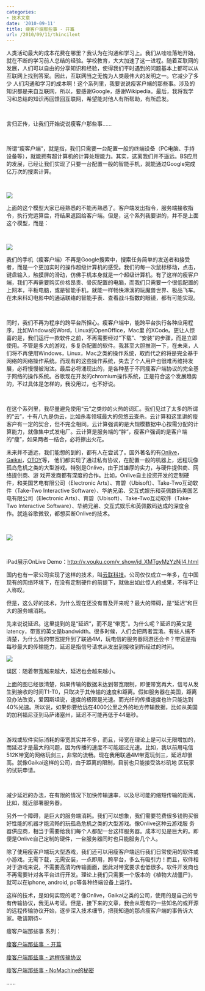 ```yaml
---
categories:
- 技术文章
date: '2010-09-11'
title: 瘦客户端那些事 - 开篇
url: /2010/09/11/thincilent
---
```



<span id="internal-source-marker_0.7384744474470117">人类活动最大的成本花费在哪里？我认为在沟通和学习上。我们从哇哇落地开始，就在不断的学习前人总结的经验。学校教育，大大加速了这一进程。随着互联网的发展，人们可以自由的分享知识和经验，使得我们平时遇到的问题基本上都可以从互联网上找到答案。因此，互联网当之无愧为人类最伟大的发明之一。它减少了多少
人们沟通和学习的成本啊！</span><span>这个系列里，我要说说瘦客户端的那些事。涉及的知识都是来自互联网，所以，要感谢Google，感谢Wikipedia。最后，我将我学习和总结的知识再回馈回互联网，希望能对他人有所帮助，有所启发。</span>

&nbsp;

<span>言归正传，让我们开始说说瘦客户那些事&#8230;&#8230;</span>

&nbsp;

<span>所谓&#8220;瘦客户端&#8221;，就是指，我们只需要一台配置一般的终端设备（PC电脑、手持设备等），就能拥有超计算机的计算处理能力。其实，这离我们并不遥远。BS应用的发展，已经让我们实现了只要一台配置一般的智能手机，就能通过Google完成亿万次的搜索计算。</span>

&nbsp;

<span></span>![](https://lh6.googleusercontent.com/W7ZyKulT15kh5W9dRZBhWfSF3lCrKJ4xQ-fvdXdHP7OLveWZ1gZQes80rS86NxI4d1r2aikTVCyqbpUJ0CZcnnY34V27QYp7rkK3qsOfBTwj9mz7zg)

<span></span>

<span></span>

<span>上面的这个模型大家已经熟悉的不能再熟悉了。客户端发出指令，服务端接收指令，执行完运算后，将结果返回给客户端。但是，这个系列我要讲的，并不是上面这个模型，而是：</span>

&nbsp;

<span></span>![](https://lh6.googleusercontent.com/HnjwnEKrqwecz4nVGXkr0DBxh9nlFPiupFakmQlq5kZLCtqlwDZLztdAZFHOQhL4UrCUj_ZzlFJMU1LbhvYsFGvX6c1ri0bqcQhVgqMWYl61EW9mJw)

<span></span>

<span>我们的手机（瘦客户端）不再是Google搜索中，搜索任务简单的发送者和接受者，而是一个更加实时的操作超级计算机的感受。我们的每一次鼠标移动，点击，键盘输入，触摸屏的滑动，仿佛手机本身就是一个超级计算机。有了这样的瘦客户端，我们不再需要购买价格昂贵、骨灰配置的电脑，而我们只需要一个很低配置的上网本，平板电脑，或是智能手机，就能一样畅快淋漓的玩魔兽世界、极品飞车。在未来科幻电影中的通话联络的智能手表、查看战斗指数的眼镜，都有可能实现。</span>

&nbsp;

<span>同时，我们不再为程序的跨平台所担心。瘦客户端中，能跨平台执行各种应用程序，比如Windows的Word，Linux的OpenOffice，Mac里
的XCode。更让人惊喜的是，我们运行一款软件之前，不再需要经过&#8220;下载&#8221;、&#8220;安装&#8221;的步骤，而是立即使用。不管是多大的游戏，多复杂配置的软件。我甚至大胆推测一下，在未来，人们将不再使用Windows，Linux，Mac之类的操作系统，取而代之的将是完全基于网络的网络操作系统。而现有的这些操作系统，失去了个人用户也很难再维持发展，必将慢慢被淘汰。最后必将涌现出的，是各种基于不同瘦客户端协议的完全基于网络的操作系统。谷歌现在开发的chromium操作系统，正是符合这个发展趋势的，不过具体是怎样的，我没用过，也不好说。</span>

&nbsp;

<span>在这个系列里，我尽量避免使用&#8220;云&#8221;之类炒的火热的词汇。我们见过了太多的所谓的&#8220;云&#8221;，十有八九是伪云，比如杀毒领域最大的忽悠云查杀。云计算和这里讲的瘦客户有一定的契合，但不完全相同。云计算强调的是大规模数据中心按需分配的计算能力，就像集中式发电厂。云计算是服务端的&#8220;胖&#8221;，瘦客户强调的是客户端的&#8220;瘦&#8221;，如果两者一结合，必将擦出火花。</span>

<span></span>

<span>未来并不遥远，我们能想的到的，都有人在尝试了。国外著名的有</span>[<span>Onlive</span>](http://www.onlive.com/)<span>，</span>[<span>Gaikai</span>](http://www.gaikai.com/)<span>，</span>[<span>OTOY</span>](http://www.otoy.com/)<span>等，
他们都实现了通过私有协议，在配置一般的机器上，远程玩像孤岛危机之类的大型游戏。特别是Onlive，由于其雄厚的实力，与硬件提供商、网络提供商、游
戏开发商都有深度的合作。比如，Onlive自主投资开发的定制硬件，和美国艺电有限公司（Electronic
Arts）、育碧（Ubisoft）、Take-Two互动软件（Take-Two Interactive
Software）、华纳兄弟、交互式娱乐和英佩数码美国艺电有限公司（Electronic
Arts）、育碧（Ubisoft）、Take-Two互动软件（Take-Two Interactive
Software）、华纳兄弟、交互式娱乐和英佩数码达成的深度合作。就连谷歌微软，都想买断Onlive的技术。</span>

&nbsp;

<span></span>![](https://lh6.googleusercontent.com/eTSxW6nljoFFTmfrzdsD_vZVMmC-z8HjLeEzpHAuXEQqvkYPSnwBEsJp4NyWOVpHDYbwpIrG8IILo0XLIv281KJhvG2vjBm9q4BO8Azjs9y-Bou2jg)

&nbsp;

<span>iPad展示OnLive </span><span>Demo：</span><span></span>[<span>http://v.youku.com/v_show/id_XMTgyMzYzNjI4.html</span><span></span>](http://v.youku.com/v_show/id_XMTgyMzYzNjI4.html)

<span></span>

<span>国内也有一家公司实现了这样的技术，叫</span>[<span>云联科技</span>](http://www.godhd.com/)<span>。公司仅仅成立一年多，在中国现有的网络环境下，在没有定制硬件的前提下，就做出如此惊人的成果，不得不让人称叹。</span>

<span></span>

<span>但是，这么好的技术，为什么现在还没有普及开来呢？最大的障碍，是&#8220;延迟&#8221;和巨大的服务端消耗。</span>

<span></span>

<span>先来说说延迟。这里提到的是&#8220;延迟&#8221;，而不是&#8220;带宽&#8221;。为什么呢？延迟的英文是latency，带宽的英文是bandwidth。很多时候，人们会把两者混淆。有些人搞不清楚，为什么我的带宽提升到了联通4M，玩电信的服务器网游还会卡？带宽是指每秒最大的传输能力，延迟是指信号请求从发出到接收到所经过的时间。</span>

<span></span>![](https://lh3.googleusercontent.com/FnTbUFD1VLXEpqxmFrnc-CIy3mOR6LFuMR7yg6EvHs5RQZCEm-vnNcMdpK6SlxpGrC4tUmZO514rum3XLu-gW1JcjmqgSswcE9ngFT-l3QqErDbeVw)

<span>误区：随着带宽越来越大，延迟也会越来越小。</span>

<span>上面的图已经很清楚，如果传输的数据未达到带宽限制，即便带宽再大，信号从发生到接收的时间T1-T0，只取决于其传输的速度和距离。假如服务器在美国，距离没办法改变，爱因斯坦说，速度的极限是光速。而光纤的传播速度也许只能达到40%光速。所以说，如果你要给远在4000公里之外的地方传输数据，比如从美国的加利福尼亚到马萨诸塞州，延迟不可能再低于44毫秒。</span>

<span></span>

&nbsp;

<span>游戏或软件实际消耗的带宽其实并不多，而且，带宽在理论上是可以无限增加的，而延迟才是最大的问题，因为传播的速度不可能超过光速。比如，我以前用电信
512K带宽的网络玩剑三，非常的流畅。现在我用联通4M带宽玩剑三，延迟却很高。就像Gaikai这样的公司，由于距离的限制，目前也只能接受洛杉矶地
区玩家的试玩申请。</span>

<span></span>

&nbsp;

<span>减少延迟的办法，在有限的情况下加快传输速率，以及尽可能的缩短传输的距离，比如，就近部署服务器。</span>

<span></span>

<span>另外一个障碍，是巨大的服务端消耗。我们可以想象，我们需要花费很多钱购买很好性能的机器才能流畅的玩孤岛危机之类的大型游戏。像Onlive这种云游戏服
务器供应商，相当于需要给我们每个人都配一台这样服务器。成本可见是巨大的。即便是Onlive自己定制的硬件，一台服务器同时也只能服务几个人。</span>

<span></span>

<span>除了使用瘦客户端玩大型游戏，我们还可以用瘦客户端运行我们日常使用的软件或小游戏。无需下载，无需安装，一点即用，跨平台，多么有吸引力！而且，软件相对于游戏来说，不需要高清的传输画面，因此对带宽要求也低很多。软件开发商也不再需要针对各平台进行开发。理论上我们只需要一个版本的《植物大战僵尸》，就可以在iphone, android, pc等各种终端设备上运行。</span>

<span></span>

<span>这样的技术，是如何实现的呢？像Onlive，Gaikai之类的公司，使用的是自己的专有传输协议，我无从考证。但是，接下来的文章，我会从现有的一些知名的或开源的远程传输协议开始，逐步深入技术细节，把我知道的那点瘦客户端的事告诉大家。敬请期待~</span>

瘦客户端那些事 系列：
  
[瘦客户端那些事&nbsp; - 开篇](http://www.cnblogs.com/coderzh/archive/2010/09/11/thincilent.html)

<span>[瘦客户端那些事 - 远程传输协议](http://www.cnblogs.com/coderzh/archive/2010/09/24/thinclient-protocol.html)</span>

<span>[瘦客户端那些事 - NoMachine的秘密](http://www.cnblogs.com/coderzh/archive/2010/10/07/thinclient-secret-of-nomachine.html)</span><span></span>

...... 